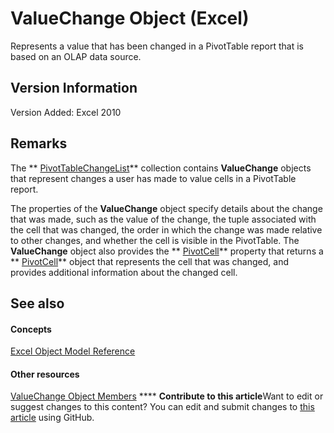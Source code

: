 
# ValueChange Object (Excel)

Represents a value that has been changed in a PivotTable report that is based on an OLAP data source.


## Version Information

Version Added: Excel 2010 


## Remarks

The  ** [PivotTableChangeList](83bc0395-b97e-d57f-cfe4-e226a5cea36c.md)** collection contains **ValueChange** objects that represent changes a user has made to value cells in a PivotTable report.

The properties of the  **ValueChange** object specify details about the change that was made, such as the value of the change, the tuple associated with the cell that was changed, the order in which the change was made relative to other changes, and whether the cell is visible in the PivotTable. The **ValueChange** object also provides the ** [PivotCell](332859df-b643-cf9b-9c61-108f9324cee5.md)** property that returns a ** [PivotCell](76b8a2dc-90ee-7475-d327-d27cb1e92703.md)** object that represents the cell that was changed, and provides additional information about the changed cell.


## See also


#### Concepts


 [Excel Object Model Reference](11ea8598-8a20-92d5-f98b-0da04263bf2c.md)
#### Other resources


 [ValueChange Object Members](cd467d92-dee0-d049-0457-ec85ef74adf8.md)
****   **Contribute to this article**Want to edit or suggest changes to this content? You can edit and submit changes to  [this article](https://github.com/jhershey00/VBA_Excel_Test/OpenXMLCon/articles/27335d52-7003-2268-b5d0-c2cd21588579.md) using GitHub.

